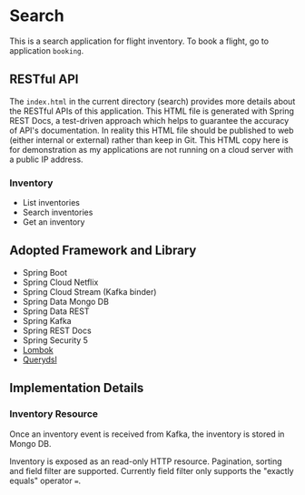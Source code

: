 # Search

This is a search application for flight inventory. To book a flight, go to application `booking`.

## RESTful API

The `index.html` in the current directory (search) provides more details about the RESTful APIs of this application. This HTML file is generated with Spring REST Docs, a test-driven approach which helps to guarantee the accuracy of API's documentation. In reality this HTML file should be published to web (either internal or external) rather than keep in Git. This HTML copy here is for demonstration as my applications are not running on a cloud server with a public IP address.

### Inventory

- List inventories
- Search inventories
- Get an inventory

## Adopted Framework and Library

- Spring Boot
- Spring Cloud Netflix
- Spring Cloud Stream (Kafka binder)
- Spring Data Mongo DB
- Spring Data REST
- Spring Kafka
- Spring REST Docs
- Spring Security 5
- [Lombok](https://projectlombok.org/)
- [Querydsl](http://querydsl.com/)

## Implementation Details

### Inventory Resource

Once an inventory event is received from Kafka, the inventory is stored in Mongo DB. 

Inventory is exposed as an read-only HTTP resource. Pagination, sorting and field filter are supported. Currently field filter only supports the "exactly equals" operator `=`. 

